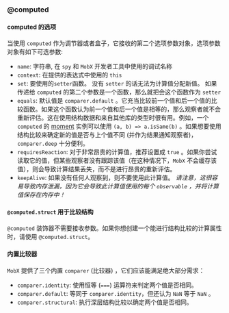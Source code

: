### @computed

#### computed 的选项

当使用 `computed` 作为调节器或者盒子，它接收的第二个选项参数对象，选项参数对象有如下可选参数:

- `name`: 字符串, 在 `spy` 和 `MobX` 开发者工具中使用的调试名称
- `context`: 在提供的表达式中使用的 `this`
- `set`: 要使用的`setter`函数。 没有 `setter` 的话无法为计算值分配新值。 如果传递给 `computed` 的第二个参数是一个函数，那么就把会这个函数作为 `setter`
- `equals`: 默认值是 `comparer.default` 。它充当比较前一个值和后一个值的比较函数。如果这个函数认为前一个值和后一个值是相等的，那么观察者就不会重新评估。这在使用结构数据和来自其他库的类型时很有用。例如，一个 `computed` 的 [moment](https://momentjs.com/) 实例可以使用 `(a, b) => a.isSame(b)` 。如果想要使用结构比较来确定新的值是否与上个值不同 (并作为结果通知观察者)，`comparer.deep` 十分便利。
- `requiresReaction`: 对于非常昂贵的计算值，推荐设置成 `true` 。如果你尝试读取它的值，但某些观察者没有跟踪该值（在这种情况下，`MobX` 不会缓存该值），则会导致计算结果丢失，而不是进行昂贵的重新评估。
- `keepAlive`: 如果没有任何人观察到，则不要使用此计算值。 *请注意，这很容易导致内存泄漏，因为它会导致此计算值使用的每个 `observable` ，并将计算值保存在内存中！*

#### `@computed.struct` 用于比较结构

`@computed` 装饰器不需要接收参数。如果你想创建一个能进行结构比较的计算属性时，请使用 `@computed.struct`。

#### 内置比较器

`MobX` 提供了三个内置 `comparer` (比较器) ，它们应该能满足绝大部分需求：

- `comparer.identity`: 使用恒等 (`===`) 运算符来判定两个值是否相同。
- `comparer.default`: 等同于 `comparer.identity`，但还认为 `NaN` 等于 `NaN` 。
- `comparer.structural`: 执行深层结构比较以确定两个值是否相同。